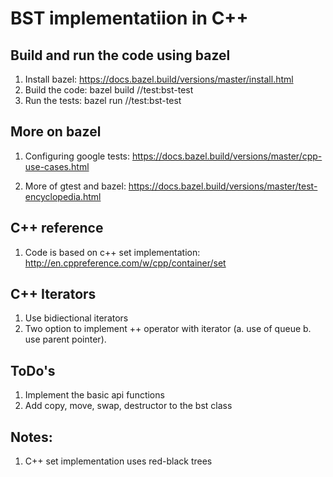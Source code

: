 # BST implementatiion in C++

## Build and run the code  using bazel
1. Install bazel: https://docs.bazel.build/versions/master/install.html
2. Build the code: bazel build //test:bst-test
3. Run the tests: bazel run //test:bst-test

## More on bazel
1. Configuring google tests: https://docs.bazel.build/versions/master/cpp-use-cases.html

2. More of gtest and bazel: https://docs.bazel.build/versions/master/test-encyclopedia.html

## C++ reference
1. Code is based on c++ set implementation: http://en.cppreference.com/w/cpp/container/set

## C++ Iterators
1. Use bidiectional iterators
2. Two option to implement ++ operator with iterator (a. use of queue b. use parent pointer). 

 ## ToDo's
 1. Implement the basic api functions
 2. Add copy, move, swap, destructor to the bst class

 ## Notes:
 1. C++ set implementation uses red-black trees
